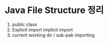 Java File Structure 정리 <Badge text="song" />
================


1. public class
2. Explicit import implicit import
3. current working dir / sub-pak importing


